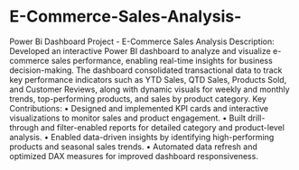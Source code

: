 # E-Commerce-Sales-Analysis-
Power Bi Dashboard Project - E-Commerce Sales Analysis
Description:
Developed an interactive Power BI dashboard to analyze and visualize e-commerce sales performance, enabling real-time insights for business decision-making. The dashboard consolidated transactional data to track key performance indicators such as YTD Sales, QTD Sales, Products Sold, and Customer Reviews, along with dynamic visuals for weekly and monthly trends, top-performing products, and sales by product category.
Key Contributions:
•	Designed and implemented KPI cards and interactive visualizations to monitor sales and product engagement.
•	Built drill-through and filter-enabled reports for detailed category and product-level analysis.
•	Enabled data-driven insights by identifying high-performing products and seasonal sales trends.
•	Automated data refresh and optimized DAX measures for improved dashboard responsiveness.


